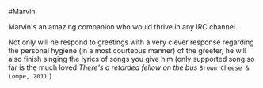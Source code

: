 #Marvin

Marvin's an amazing companion who would thrive in any IRC channel.

Not only will he respond to greetings with a very clever response
regarding the personal hygiene (in a most courteous manner) of the
greeter, he will also finish singing the lyrics of songs you give
him (only supported song so far is the much loved *There's a retarded
fellow on the bus* `Brown Cheese & Lompe, 2011`.)
